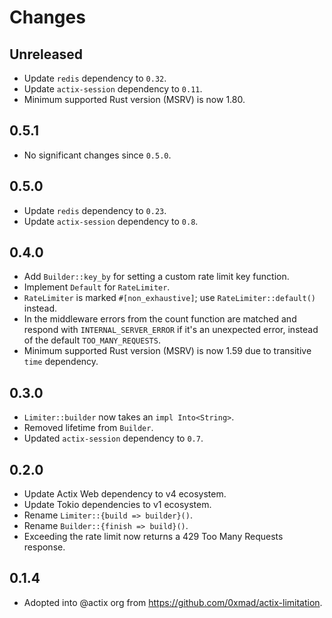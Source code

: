 # Changes

## Unreleased

- Update `redis` dependency to `0.32`.
- Update `actix-session` dependency to `0.11`.
- Minimum supported Rust version (MSRV) is now 1.80.

## 0.5.1

- No significant changes since `0.5.0`.

## 0.5.0

- Update `redis` dependency to `0.23`.
- Update `actix-session` dependency to `0.8`.

## 0.4.0

- Add `Builder::key_by` for setting a custom rate limit key function.
- Implement `Default` for `RateLimiter`.
- `RateLimiter` is marked `#[non_exhaustive]`; use `RateLimiter::default()` instead.
- In the middleware errors from the count function are matched and respond with `INTERNAL_SERVER_ERROR` if it's an unexpected error, instead of the default `TOO_MANY_REQUESTS`.
- Minimum supported Rust version (MSRV) is now 1.59 due to transitive `time` dependency.

## 0.3.0

- `Limiter::builder` now takes an `impl Into<String>`.
- Removed lifetime from `Builder`.
- Updated `actix-session` dependency to `0.7`.

## 0.2.0

- Update Actix Web dependency to v4 ecosystem.
- Update Tokio dependencies to v1 ecosystem.
- Rename `Limiter::{build => builder}()`.
- Rename `Builder::{finish => build}()`.
- Exceeding the rate limit now returns a 429 Too Many Requests response.

## 0.1.4

- Adopted into @actix org from <https://github.com/0xmad/actix-limitation>.
